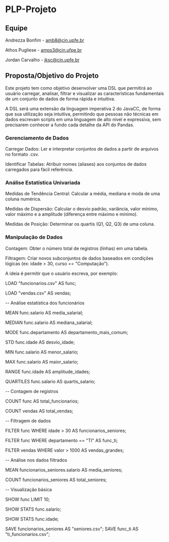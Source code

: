 # PLP-Projeto

## Equipe
Andrezza Bonfim - amb8@cin.upfe.br

Athos Pugliese - amps3@cin.ufpe.br

Jordan Carvalho - jksc@cin.upfe.br

## Proposta/Objetivo do Projeto
Este projeto tem como objetivo desenvolver uma DSL que permitirá ao usuário carregar, analisar, filtrar e visualizar as características fundamentais de um conjunto de dados de forma rápida e intuitiva.

A DSL será uma extensão da linguagem imperativa 2 do JavaCC, de forma que sua utilização seja intuitiva, permitindo que pessoas não técnicas em dados escrevam scripts em uma linguagem de alto nível e expressiva, sem precisarem conhecer a fundo cada detalhe da API do Pandas.

### Gerenciamento de Dados

Carregar Dados: Ler e interpretar conjuntos de dados a partir de arquivos no formato .csv.

Identificar Tabelas: Atribuir nomes (aliases) aos conjuntos de dados carregados para fácil referência.

### Análise Estatística Univariada

Medidas de Tendência Central:
Calcular a média, mediana e moda de uma coluna numérica.

Medidas de Dispersão:
Calcular o desvio padrão, variância, valor mínimo, valor máximo e a amplitude (diferença entre máximo e mínimo).

Medidas de Posição:
Determinar os quartis (Q1, Q2, Q3) de uma coluna.

### Manipulação de Dados

Contagem: Obter o número total de registros (linhas) em uma tabela.

Filtragem: Criar novos subconjuntos de dados baseados em condições lógicas (ex: idade > 30, curso == "Computação").


A ideia é permitir que o usuário escreva, por exemplo:

LOAD "funcionarios.csv" AS func;

LOAD "vendas.csv" AS vendas;

-- Análise estatística dos funcionários

MEAN func.salario AS media_salarial;

MEDIAN func.salario AS mediana_salarial;

MODE func.departamento AS departamento_mais_comum;

STD func.idade AS desvio_idade;

MIN func.salario AS menor_salario;

MAX func.salario AS maior_salario;

RANGE func.idade AS amplitude_idades;

QUARTILES func.salario AS quartis_salario;

-- Contagem de registros

COUNT func AS total_funcionarios;

COUNT vendas AS total_vendas;

-- Filtragem de dados

FILTER func WHERE idade > 30 AS funcionarios_seniores;

FILTER func WHERE departamento == "TI" AS func_ti;

FILTER vendas WHERE valor > 1000 AS vendas_grandes;

-- Análise nos dados filtrados

MEAN funcionarios_seniores.salario AS media_seniores;

COUNT funcionarios_seniores AS total_seniores;

-- Visualização básica

SHOW func LIMIT 10;

SHOW STATS func.salario;

SHOW STATS func.idade;

SAVE funcionarios_seniores AS "seniores.csv";
SAVE func_ti AS "ti_funcionarios.csv";

